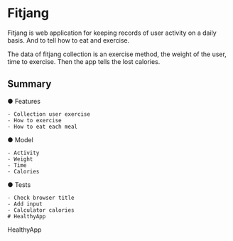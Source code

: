 # Fitjang

Fitjang is web application for keeping records of user activity on a daily basis. And to tell how to eat and exercise.

The data of fitjang collection is an exercise method, the weight of the user, time to exercise. Then the app tells the lost calories.

## Summary

● Features

    - Collection user exercise
    - How to exercise
    - How to eat each meal
    
● Model

    - Activity
    - Weight
    - Time
    - Calories

● Tests

    - Check browser title
    - Add input
    - Calculator calories
    # HealthyApp
HealthyApp
